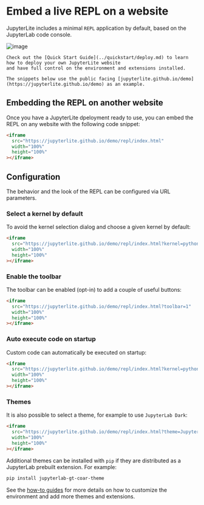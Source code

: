 # Embed a live REPL on a website

JupyterLite includes a minimal `REPL` application by default, based on the JupyterLab
code console.

![image](https://user-images.githubusercontent.com/591645/153935929-23a5d380-363e-490b-aabd-f0a780140588.png)

```{hint}
Check out the [Quick Start Guide](../quickstart/deploy.md) to learn how to deploy your own JupyterLite website
and have full control on the environment and extensions installed.

The snippets below use the public facing [jupyterlite.github.io/demo](https://jupyterlite.github.io/demo) as an example.
```

## Embedding the REPL on another website

Once you have a JupyterLite dpeloyment ready to use, you can embed the REPL on any
website with the following code snippet:

```html
<iframe
  src="https://jupyterlite.github.io/demo/repl/index.html"
  width="100%"
  height="100%"
></iframe>
```

## Configuration

The behavior and the look of the REPL can be configured via URL parameters.

### Select a kernel by default

To avoid the kernel selection dialog and choose a given kernel by default:

```html
<iframe
  src="https://jupyterlite.github.io/demo/repl/index.html?kernel=python"
  width="100%"
  height="100%"
></iframe>
```

### Enable the toolbar

The toolbar can be enabled (opt-in) to add a couple of useful buttons:

```html
<iframe
  src="https://jupyterlite.github.io/demo/repl/index.html?toolbar=1"
  width="100%"
  height="100%"
></iframe>
```

### Auto execute code on startup

Custom code can automatically be executed on startup:

```html
<iframe
  src="https://jupyterlite.github.io/demo/repl/index.html?kernel=python&code=import numpy as np"
  width="100%"
  height="100%"
></iframe>
```

### Themes

It is also possible to select a theme, for example to use `JupyterLab Dark`:

```html
<iframe
  src="https://jupyterlite.github.io/demo/repl/index.html?theme=JupyterLab Dark"
  width="100%"
  height="100%"
></iframe>
```

Additional themes can be installed with `pip` if they are distributed as a JupyterLab
prebuilt extension. For example:

```bash
pip install jupyterlab-gt-coar-theme
```

See the [how-to guides](../howto/index.md) for more details on how to customize the
environment and add more themes and extensions.
